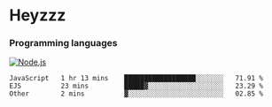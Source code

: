 # Heyzzz  

### Programming languages  

[![Node.js](https://img.shields.io/badge/-Node.js-262626?style=for-the-badge)](https://nodejs.org/ru)

<!--START_SECTION:waka-->

```text
JavaScript   1 hr 13 mins    ██████████████████░░░░░░░   71.91 %
EJS          23 mins         █████▓░░░░░░░░░░░░░░░░░░░   23.29 %
Other        2 mins          ▓░░░░░░░░░░░░░░░░░░░░░░░░   02.85 %
```

<!--END_SECTION:waka-->
